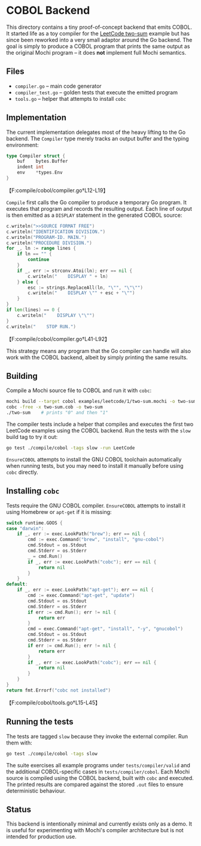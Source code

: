 # COBOL Backend

This directory contains a tiny proof-of-concept backend that emits COBOL. It
started life as a toy compiler for the
[LeetCode two-sum](../../examples/leetcode/1/two-sum.mochi) example but has
since been reworked into a very small adaptor around the Go backend.  The goal
is simply to produce a COBOL program that prints the same output as the original
Mochi program – it does **not** implement full Mochi semantics.

## Files

- `compiler.go` – main code generator
- `compiler_test.go` – golden tests that execute the emitted program
- `tools.go` – helper that attempts to install `cobc`

## Implementation

The current implementation delegates most of the heavy lifting to the Go
backend.  The `Compiler` type merely tracks an output buffer and the typing
environment:

```go
type Compiler struct {
    buf    bytes.Buffer
    indent int
    env    *types.Env
}
```
【F:compile/cobol/compiler.go†L12-L19】

`Compile` first calls the Go compiler to produce a temporary Go program.  It
executes that program and records the resulting output.  Each line of output is
then emitted as a `DISPLAY` statement in the generated COBOL source:

```go
c.writeln(">>SOURCE FORMAT FREE")
c.writeln("IDENTIFICATION DIVISION.")
c.writeln("PROGRAM-ID. MAIN.")
c.writeln("PROCEDURE DIVISION.")
for _, ln := range lines {
    if ln == "" {
        continue
    }
    if _, err := strconv.Atoi(ln); err == nil {
        c.writeln("    DISPLAY " + ln)
    } else {
        esc := strings.ReplaceAll(ln, "\"", "\"\"")
        c.writeln("    DISPLAY \"" + esc + "\"")
    }
}
if len(lines) == 0 {
    c.writeln("    DISPLAY \"\"")
}
c.writeln("    STOP RUN.")
```
【F:compile/cobol/compiler.go†L41-L92】

This strategy means any program that the Go compiler can handle will also work
with the COBOL backend, albeit by simply printing the same results.

## Building

Compile a Mochi source file to COBOL and run it with `cobc`:

```bash
mochi build --target cobol examples/leetcode/1/two-sum.mochi -o two-sum.cob
cobc -free -x two-sum.cob -o two-sum
./two-sum    # prints "0" and then "1"
```

The compiler tests include a helper that compiles and executes the first two
LeetCode examples using the COBOL backend. Run the tests with the `slow` build
tag to try it out:

```bash
go test ./compile/cobol -tags slow -run LeetCode
```

`EnsureCOBOL` attempts to install the GNU COBOL toolchain automatically when
running tests, but you may need to install it manually before using `cobc`
directly.

## Installing `cobc`

Tests require the GNU COBOL compiler. `EnsureCOBOL` attempts to install it using
Homebrew or `apt-get` if it is missing:

```go
switch runtime.GOOS {
case "darwin":
    if _, err := exec.LookPath("brew"); err == nil {
        cmd := exec.Command("brew", "install", "gnu-cobol")
        cmd.Stdout = os.Stdout
        cmd.Stderr = os.Stderr
        _ = cmd.Run()
        if _, err := exec.LookPath("cobc"); err == nil {
            return nil
        }
    }
default:
    if _, err := exec.LookPath("apt-get"); err == nil {
        cmd := exec.Command("apt-get", "update")
        cmd.Stdout = os.Stdout
        cmd.Stderr = os.Stderr
        if err := cmd.Run(); err != nil {
            return err
        }
        cmd = exec.Command("apt-get", "install", "-y", "gnucobol")
        cmd.Stdout = os.Stdout
        cmd.Stderr = os.Stderr
        if err := cmd.Run(); err != nil {
            return err
        }
        if _, err := exec.LookPath("cobc"); err == nil {
            return nil
        }
    }
}
return fmt.Errorf("cobc not installed")
```
【F:compile/cobol/tools.go†L15-L45】

## Running the tests

The tests are tagged `slow` because they invoke the external compiler. Run them
with:

```bash
go test ./compile/cobol -tags slow
```

The suite exercises all example programs under `tests/compiler/valid` and the
additional COBOL-specific cases in `tests/compiler/cobol`.  Each Mochi source is
compiled using the COBOL backend, built with `cobc` and executed.  The printed
results are compared against the stored `.out` files to ensure deterministic
behaviour.

## Status

This backend is intentionally minimal and currently exists only as a demo. It is
useful for experimenting with Mochi's compiler architecture but is not intended
for production use.
